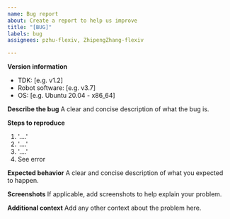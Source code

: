 ```yaml
---
name: Bug report
about: Create a report to help us improve
title: "[BUG]"
labels: bug
assignees: pzhu-flexiv, ZhipengZhang-flexiv

---
```


**Version information**
- TDK: [e.g. v1.2]
- Robot software: [e.g. v3.7]
- OS: [e.g. Ubuntu 20.04 - x86_64]

**Describe the bug**
A clear and concise description of what the bug is.

**Steps to reproduce**
1. '....'
2. '....'
3. '....'
4. See error

**Expected behavior**
A clear and concise description of what you expected to happen.

**Screenshots**
If applicable, add screenshots to help explain your problem.

**Additional context**
Add any other context about the problem here.
